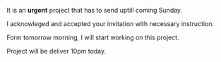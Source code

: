 It is an **urgent** project that has to send uptill coming Sunday.

I acknowleged and accepted your invitation with necessary instruction.

Form tomorrow morning, I will start working on this project.

Project will be deliver 10pm today.
